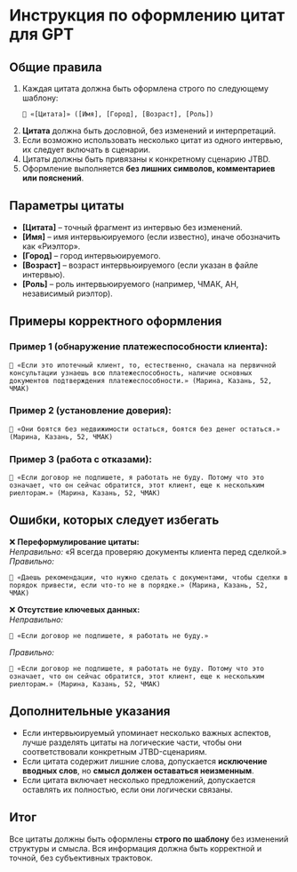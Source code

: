 # Инструкция по оформлению цитат для GPT

## Общие правила
1. Каждая цитата должна быть оформлена строго по следующему шаблону:
   ```
   💬 «[Цитата]» ([Имя], [Город], [Возраст], [Роль])
   ```
2. **Цитата** должна быть дословной, без изменений и интерпретаций.
3. Если возможно использовать несколько цитат из одного интервью, их следует включать в сценарии.
4. Цитаты должны быть привязаны к конкретному сценарию JTBD.
5. Оформление выполняется **без лишних символов, комментариев или пояснений**.

## Параметры цитаты
- **[Цитата]** – точный фрагмент из интервью без изменений.
- **[Имя]** – имя интервьюируемого (если известно), иначе обозначить как «Риэлтор».
- **[Город]** – город интервьюируемого.
- **[Возраст]** – возраст интервьюируемого (если указан в файле интервью).
- **[Роль]** – роль интервьюируемого (например, ЧМАК, АН, независимый риэлтор).

## Примеры корректного оформления
### Пример 1 (обнаружение платежеспособности клиента):
```
💬 «Если это ипотечный клиент, то, естественно, сначала на первичной консультации узнаешь всю платежеспособность, наличие основных документов подтверждения платежеспособности.» (Марина, Казань, 52, ЧМАК)
```  

### Пример 2 (установление доверия):  
```  
💬 «Они боятся без недвижимости остаться, боятся без денег остаться.» (Марина, Казань, 52, ЧМАК)  
```  

### Пример 3 (работа с отказами):  
```  
💬 «Если договор не подпишете, я работать не буду. Потому что это означает, что он сейчас обратится, этот клиент, еще к нескольким риелторам.» (Марина, Казань, 52, ЧМАК)  
```  

## Ошибки, которых следует избегать
❌ **Переформулирование цитаты:**  
*Неправильно:* «Я всегда проверяю документы клиента перед сделкой.»  
*Правильно:*  
```  
💬 «Даешь рекомендации, что нужно сделать с документами, чтобы сделки в порядок привести, если что-то не в порядке.» (Марина, Казань, 52, ЧМАК)  
```  

❌ **Отсутствие ключевых данных:**  
*Неправильно:*  
```  
💬 «Если договор не подпишете, я работать не буду.»  
```  
*Правильно:*  
```  
💬 «Если договор не подпишете, я работать не буду. Потому что это означает, что он сейчас обратится, этот клиент, еще к нескольким риелторам.» (Марина, Казань, 52, ЧМАК)  
```  

## Дополнительные указания
- Если интервьюируемый упоминает несколько важных аспектов, лучше разделять цитаты на логические части, чтобы они соответствовали конкретным JTBD-сценариям.
- Если цитата содержит лишние слова, допускается **исключение вводных слов**, но **смысл должен оставаться неизменным**.
- Если цитата включает несколько предложений, допускается оставлять их полностью, если они логически связаны.

## Итог
Все цитаты должны быть оформлены **строго по шаблону** без изменений структуры и смысла. Вся информация должна быть корректной и точной, без субъективных трактовок.

